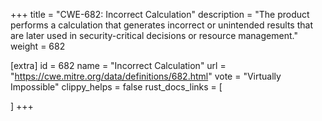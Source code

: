 +++
title = "CWE-682: Incorrect Calculation"
description	= "The product performs a calculation that generates incorrect or unintended results that are later used in security-critical decisions or resource management."
weight = 682

[extra]
id = 682
name = "Incorrect Calculation"
url = "https://cwe.mitre.org/data/definitions/682.html"
vote = "Virtually Impossible"
clippy_helps = false
rust_docs_links = [
	
]
+++

